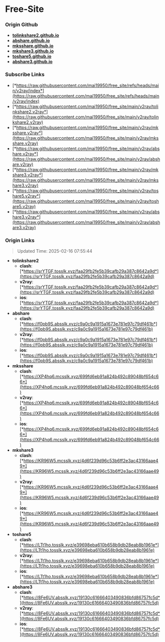 # Free-Site

### Origin Github

- [**tolinkshare2.github.io**](https://github.com/tolinkshare2/tolinkshare2.github.io)
- [**abshare.github.io**](https://github.com/abshare/abshare.github.io)
- [**mksshare.github.io**](https://github.com/mksshare/mksshare.github.io)
- [**mkshare3.github.io**](https://github.com/mkshare3/mkshare3.github.io)
- [**toshare5.github.io**](https://github.com/toshare5/toshare5.github.io)
- [**abshare3.github.io**](https://github.com/abshare3/abshare3.github.io)

### Subscribe Links

- [*https://raw.githubusercontent.com/mai19950/free_site/refs/heads/main/v2ray/index*](https://raw.githubusercontent.com/mai19950/free_site/refs/heads/main/v2ray/index)
- [*https://raw.githubusercontent.com/mai19950/free_site/main/v2ray/tolinkshare2.v2ray*](https://raw.githubusercontent.com/mai19950/free_site/main/v2ray/tolinkshare2.v2ray)
- [*https://raw.githubusercontent.com/mai19950/free_site/main/v2ray/mksshare.v2ray*](https://raw.githubusercontent.com/mai19950/free_site/main/v2ray/mksshare.v2ray)
- [*https://raw.githubusercontent.com/mai19950/free_site/main/v2ray/abshare.v2ray*](https://raw.githubusercontent.com/mai19950/free_site/main/v2ray/abshare.v2ray)
- [*https://raw.githubusercontent.com/mai19950/free_site/main/v2ray/mkshare3.v2ray*](https://raw.githubusercontent.com/mai19950/free_site/main/v2ray/mkshare3.v2ray)
- [*https://raw.githubusercontent.com/mai19950/free_site/main/v2ray/toshare5.v2ray*](https://raw.githubusercontent.com/mai19950/free_site/main/v2ray/toshare5.v2ray)
- [*https://raw.githubusercontent.com/mai19950/free_site/main/v2ray/abshare3.v2ray*](https://raw.githubusercontent.com/mai19950/free_site/main/v2ray/abshare3.v2ray)

### Origin Links

> Updated Time: 2025-02-16 07:55:44

- **tolinkshare2**
  - **clash**: [*https://srYTGF.tosslk.xyz/faa29fb2fe5b39cafb29a387c8642a9d*](https://srYTGF.tosslk.xyz/faa29fb2fe5b39cafb29a387c8642a9d)
  - **v2ray**: [*https://srYTGF.tosslk.xyz/faa29fb2fe5b39cafb29a387c8642a9d*](https://srYTGF.tosslk.xyz/faa29fb2fe5b39cafb29a387c8642a9d)
  - **ios**: [*https://srYTGF.tosslk.xyz/faa29fb2fe5b39cafb29a387c8642a9d*](https://srYTGF.tosslk.xyz/faa29fb2fe5b39cafb29a387c8642a9d)
- **abshare**
  - **clash**: [*https://f0pb9S.absslk.xyz/c9a0c9a1915a1673e781e97c79df461b*](https://f0pb9S.absslk.xyz/c9a0c9a1915a1673e781e97c79df461b)
  - **v2ray**: [*https://f0pb9S.absslk.xyz/c9a0c9a1915a1673e781e97c79df461b*](https://f0pb9S.absslk.xyz/c9a0c9a1915a1673e781e97c79df461b)
  - **ios**: [*https://f0pb9S.absslk.xyz/c9a0c9a1915a1673e781e97c79df461b*](https://f0pb9S.absslk.xyz/c9a0c9a1915a1673e781e97c79df461b)
- **mksshare**
  - **clash**: [*https://XP4hq6.mcsslk.xyz/699fd6eb91a824b492c89048bf654c66*](https://XP4hq6.mcsslk.xyz/699fd6eb91a824b492c89048bf654c66)
  - **v2ray**: [*https://XP4hq6.mcsslk.xyz/699fd6eb91a824b492c89048bf654c66*](https://XP4hq6.mcsslk.xyz/699fd6eb91a824b492c89048bf654c66)
  - **ios**: [*https://XP4hq6.mcsslk.xyz/699fd6eb91a824b492c89048bf654c66*](https://XP4hq6.mcsslk.xyz/699fd6eb91a824b492c89048bf654c66)
- **mkshare3**
  - **clash**: [*https://KR96W5.mcsslk.xyz/4d6f239d96c53b6ff2e3ac43166aae49*](https://KR96W5.mcsslk.xyz/4d6f239d96c53b6ff2e3ac43166aae49)
  - **v2ray**: [*https://KR96W5.mcsslk.xyz/4d6f239d96c53b6ff2e3ac43166aae49*](https://KR96W5.mcsslk.xyz/4d6f239d96c53b6ff2e3ac43166aae49)
  - **ios**: [*https://KR96W5.mcsslk.xyz/4d6f239d96c53b6ff2e3ac43166aae49*](https://KR96W5.mcsslk.xyz/4d6f239d96c53b6ff2e3ac43166aae49)
- **toshare5**
  - **clash**: [*https://LTt1ho.tosslk.xyz/e39698eba610b658b9db28eab8b1961e*](https://LTt1ho.tosslk.xyz/e39698eba610b658b9db28eab8b1961e)
  - **v2ray**: [*https://LTt1ho.tosslk.xyz/e39698eba610b658b9db28eab8b1961e*](https://LTt1ho.tosslk.xyz/e39698eba610b658b9db28eab8b1961e)
  - **ios**: [*https://LTt1ho.tosslk.xyz/e39698eba610b658b9db28eab8b1961e*](https://LTt1ho.tosslk.xyz/e39698eba610b658b9db28eab8b1961e)
- **abshare3**
  - **clash**: [*https://8Fe6UV.absslk.xyz/19130c61666403490836bfd86757fc5d*](https://8Fe6UV.absslk.xyz/19130c61666403490836bfd86757fc5d)
  - **v2ray**: [*https://8Fe6UV.absslk.xyz/19130c61666403490836bfd86757fc5d*](https://8Fe6UV.absslk.xyz/19130c61666403490836bfd86757fc5d)
  - **ios**: [*https://8Fe6UV.absslk.xyz/19130c61666403490836bfd86757fc5d*](https://8Fe6UV.absslk.xyz/19130c61666403490836bfd86757fc5d)
